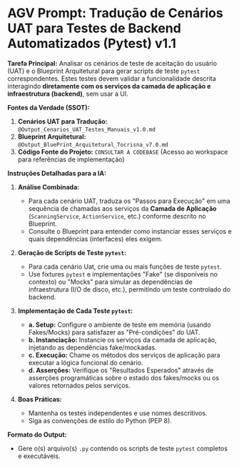 # AGV Prompt: Tradução de Cenários UAT para Testes de Backend Automatizados (Pytest) v1.1

**Tarefa Principal:** Analisar os cenários de teste de aceitação do usuário (UAT) e o Blueprint Arquitetural para gerar scripts de teste `pytest` correspondentes. Estes testes devem validar a funcionalidade descrita interagindo **diretamente com os serviços da camada de aplicação e infraestrutura (backend)**, sem usar a UI.

**Fontes da Verdade (SSOT):**

1.  **Cenários UAT para Tradução:** `@Output_Cenarios_UAT_Testes_Manuais_v1.0.md`
2.  **Blueprint Arquitetural:** `@Output_BluePrint_Arquitetural_Tocrisna_v7.0.md`
3.  **Código Fonte do Projeto:** `CONSULTAR A CODEBASE` (Acesso ao workspace para referências de implementação)

**Instruções Detalhadas para a IA:**

1.  **Análise Combinada:**
    *   Para cada cenário UAT, traduza os "Passos para Execução" em uma sequência de chamadas aos serviços da **Camada de Aplicação** (`ScanningService`, `ActionService`, etc.) conforme descrito no Blueprint.
    *   Consulte o Blueprint para entender como instanciar esses serviços e quais dependências (interfaces) eles exigem.

2.  **Geração de Scripts de Teste `pytest`:**
    *   Para cada cenário Uat, crie uma ou mais funções de teste `pytest`.
    *   Use fixtures `pytest` e implementações "Fake" (se disponíveis no contexto) ou "Mocks" para simular as dependências de infraestrutura (I/O de disco, etc.), permitindo um teste controlado do backend.

3.  **Implementação de Cada Teste `pytest`:**
    *   **a. Setup:** Configure o ambiente de teste em memória (usando Fakes/Mocks) para satisfazer as "Pré-condições" do UAT.
    *   **b. Instanciação:** Instancie os serviços da camada de aplicação, injetando as dependências fake/mockadas.
    *   **c. Execução:** Chame os métodos dos serviços de aplicação para executar a lógica funcional do cenário.
    *   **d. Asserções:** Verifique os "Resultados Esperados" através de asserções programáticas sobre o estado dos fakes/mocks ou os valores retornados pelos serviços.

4.  **Boas Práticas:**
    *   Mantenha os testes independentes e use nomes descritivos.
    *   Siga as convenções de estilo do Python (PEP 8).

**Formato do Output:**
*   Gere o(s) arquivo(s) `.py` contendo os scripts de teste `pytest` completos e executáveis.